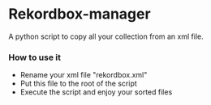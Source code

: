 # Rekordbox-manager

A python script to copy all your collection from an xml file.

### How to use it

- Rename your xml file "rekordbox.xml"
- Put this file to the root of the script
- Execute the script and enjoy your sorted files
